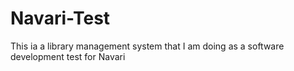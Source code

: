 # Navari-Test
This ia a library management system that I am doing as a software development test for Navari

